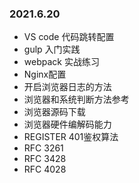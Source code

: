 

### 2021.6.20

* VS code 代码跳转配置
* gulp 入门实践
* webpack 实战练习
* Nginx配置
* 开启浏览器日志的方法
* 浏览器和系统判断方法参考
* 浏览器源码下载
* 浏览器硬件编解码能力
* REGISTER 401鉴权算法
* RFC 3261
* RFC 3428 
* RFC 4028

